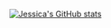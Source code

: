 

[![Jessica's GitHub stats](https://github-readme-stats.vercel.app/api?username=JessicaJHee&theme=react&hide=stars)](https://github.com/anuraghazra/github-readme-stats)


<!--
**JessicaJHee/JessicaJHee** is a ✨ _special_ ✨ repository because its `README.md` (this file) appears on your GitHub profile.

Here are some ideas to get you started:

- 🔭 I’m currently working on ...
- 🌱 I’m currently learning ...
- 👯 I’m looking to collaborate on ...
- 🤔 I’m looking for help with ...
- 💬 Ask me about ...
- 📫 How to reach me: ...
- 😄 Pronouns: ...
- ⚡ Fun fact: ...
-->
